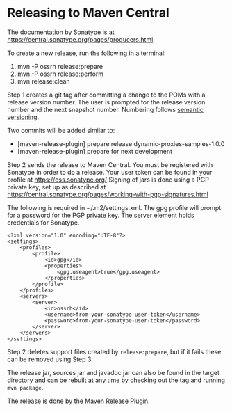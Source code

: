 # Releasing to Maven Central

The documentation by Sonatype is at
 https://central.sonatype.org/pages/producers.html

To create a new release, run the following in a terminal:
 
 1. mvn -P ossrh release:prepare
 2. mvn -P ossrh release:perform
 3. mvn release:clean
 
Step 1 creates a git tag after committing a change to the POMs with a release
 version number. The user is prompted for the release version number and the
 next snapshot number. Numbering follows
 [semantic versioning](https://semver.org/).

Two commits will be added similar to:

* [maven-release-plugin] prepare release dynamic-proxies-samples-1.0.0
* [maven-release-plugin] prepare for next development
 
Step 2 sends the release to Maven Central.
 You must be registered with Sonatype in order to do a release.
 Your user token can be found in your profile at https://oss.sonatype.org/
 Signing of jars is done using a PGP private key, set up as described at
 https://central.sonatype.org/pages/working-with-pgp-signatures.html

The following is required in ~/.m2/settings.xml.
The gpg profile will prompt for a password for the PGP private key.
The server element holds credentials for Sonatype.

```
<?xml version="1.0" encoding="UTF-8"?>
<settings>
    <profiles>
        <profile>
            <id>gpg</id>
            <properties>
                <gpg.useagent>true</gpg.useagent>
            </properties>
        </profile>
    </profiles>
    <servers>
        <server>
            <id>ossrh</id>
            <username>from-your-sonatype-user-token</username>
            <password>from-your-sonatype-user-token</password>
        </server>
    </servers>
</settings>
```

Step 2 deletes support files created by `release:prepare`, but if it fails
these can be removed using Step 3.
 
The release jar, sources jar and javadoc jar can also be found in the target 
 directory and can be rebuilt at any time by checking out the tag and running
 `mvn package`.
 
The release is done by the
 [Maven Release Plugin](https://maven.apache.org/maven-release/maven-release-plugin/).
